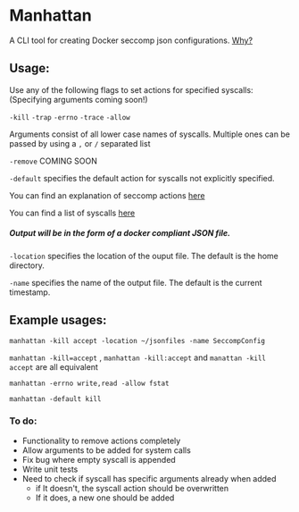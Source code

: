 # Manhattan
A CLI tool for creating Docker seccomp json configurations. [Why?](https://github.com/docker/docker/blob/master/docs/security/seccomp.md)

## Usage:

Use any of the following flags to set actions for specified syscalls: (Specifying arguments coming soon!)

`-kill`
`-trap`
`-errno`
`-trace`
`-allow`

Arguments consist of all lower case names of syscalls. Multiple ones can be passed by using a `,` or `/` separated list

`-remove` COMING SOON

`-default` specifies the default action for syscalls not explicitly specified.

You can find an explanation of seccomp actions [here](https://www.kernel.org/doc/Documentation/prctl/seccomp_filter.txt)

You can find a list of syscalls [here](http://man7.org/linux/man-pages/man2/syscalls.2.html)


##### Output will be in the form of a docker compliant JSON file.

`-location` specifies the location of the ouput file. The default is the home directory.

`-name` specifies the name of the output file. The default is the current timestamp.

## Example usages:
`manhattan -kill accept -location ~/jsonfiles -name SeccompConfig`

`manhattan -kill=accept` , `manhattan -kill:accept` and `manattan -kill accept` are all equivalent

`manhattan -errno write,read -allow fstat`

`manhattan -default kill`



 ### To do:
 - Functionality to remove actions completely
 - Allow arguments to be added for system calls
 - Fix bug where empty syscall is appended
 - Write unit tests
 - Need to check if syscall has specific arguments already when added
    - if It doesn't, the syscall action should be overwritten
    - If it does, a new one should be added
